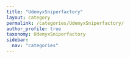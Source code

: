 ```yaml
---
title: "UdemyxSniperfactory"
layout: category
permalink: /categories/UdemyxSniperfactory/
author_profile: true
taxonomy: UdemyxSniperfactory
sidebar:
  nav: "categories"
---
```


